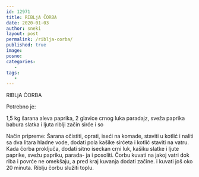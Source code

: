 ```yaml
---
id: 12971
title: RIBLjA ČORBA
date: 2020-01-03
author: sneki
layout: post
permalink: /riblja-corba/
published: true
image: 
posno: 
categories:
   -
tags:
   -
---
```

RIBLjA ČORBA

Potrebno je:

1,5 kg šarana
 aleva paprika,
2 glavice crnog luka
 paradajz,
sveža paprika babura slatka i ljuta 
riblji začin
sirće i so

Način pripreme:
Šarana očistiti, oprati, iseći na komade, staviti
u kotlić i naliti sa dva litara hladne vode, dodati
pola kašike sirćeta i kotlić staviti na vatru. Kada
čorba proključa, dodati sitno iseckan crni luk,
kašiku slatke i ljute paprike, svežu papriku, parada-
ja i posoliti. Čorbu kuvati na jakoj vatri dok riba i
povrće ne omekšaju, a pred kraj kuvanja dodati začine.
i kuvati još oko 20 minuta. Riblju čorbu služiti
toplu.

 
  


